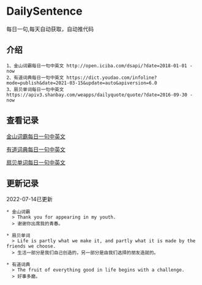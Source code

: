 # DailySentence

每日一句,每天自动获取，自动推代码

## 介绍

```
1、金山词霸每日一句中英文 http://open.iciba.com/dsapi/?date=2018-01-01 - now
2、有道词典每日一句中英文 https://dict.youdao.com/infoline?mode=publish&date=2021-03-15&update=auto&apiversion=6.0
3、扇贝单词每日一句中英文 https://apiv3.shanbay.com/weapps/dailyquote/quote/?date=2016-09-30 - now
```

## 查看记录

[金山词霸每日一句中英文](./data/iciba/)

[有道词典每日一句中英文](./data/youdao/)

[扇贝单词每日一句中英文](./data/shanbay/)

## 更新记录
2022-07-14已更新 
```
* 金山词霸
  > Thank you for appearing in my youth.
  > 谢谢你出席我的青春。

* 扇贝单词
  > Life is partly what we make it, and partly what it is made by the friends we choose.
  > 生活一部分是我们自己创造的，另一部分是由我们选择的朋友造就的。

* 有道词典
  > The fruit of everything good in life begins with a challenge.
  > 好事多磨。

```
